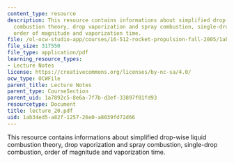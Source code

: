 ```yaml
---
content_type: resource
description: This resource contains informations about simplified drop-wise liquid
  combustion theory, drop vaporization and spray combustion, single-drop combustion,
  order of magnitude and vaporization time.
file: /ol-ocw-studio-app/courses/16-512-rocket-propulsion-fall-2005/1ab34ed5a82f125726e0a8039fd72d66_lecture_20.pdf
file_size: 317550
file_type: application/pdf
learning_resource_types:
- Lecture Notes
license: https://creativecommons.org/licenses/by-nc-sa/4.0/
ocw_type: OCWFile
parent_title: Lecture Notes
parent_type: CourseSection
parent_uid: 1a7892c5-8e6a-7f7b-d3ef-33897f01fd93
resourcetype: Document
title: lecture_20.pdf
uid: 1ab34ed5-a82f-1257-26e0-a8039fd72d66
---
```

This resource contains informations about simplified drop-wise liquid combustion theory, drop vaporization and spray combustion, single-drop combustion, order of magnitude and vaporization time.